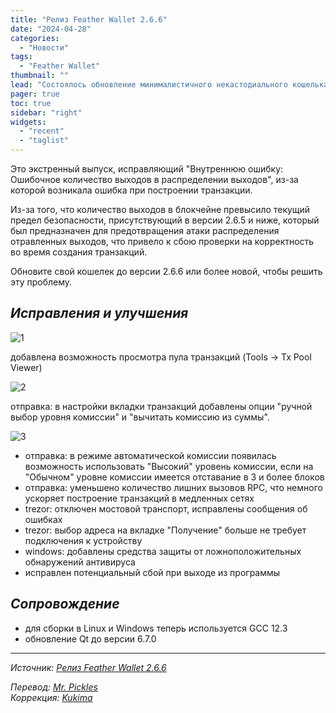 ```yaml
---
title: "Релиз Feather Wallet 2.6.6"
date: "2024-04-28"
categories:
  - "Новости"
tags:
  - "Feather Wallet"
thumbnail: ""  
lead: "Состоялось обновление минималистичного некастодиального кошелька по типу Electrum, Feather Wallet, до версии 2.6.6"
pager: true
toc: true
sidebar: "right"
widgets:
  - "recent"
  - "taglist"
---
```


Это экстренный выпуск, исправляющий "Внутреннюю ошибку: Ошибочное количество выходов в распределении выходов", из-за которой возникала ошибка при построении транзакции.

Из-за того, что количество выходов в блокчейне превысило текущий предел безопасности, присутствующий в версии 2.6.5 и ниже, который был предназначен для предотвращения атаки распределения отравленных выходов, что привело к сбою проверки на корректность во время создания транзакций.

Обновите свой кошелек до версии 2.6.6 или более новой, чтобы решить эту проблему.

## _Исправления и улучшения_

![1](/img/post/2024-03-14-feather-wallet-266-released/01.png)

добавлена возможность просмотра пула транзакций (Tools -> Tx Pool Viewer)

![2](/img/post/2024-03-14-feather-wallet-266-released/02.png)

отправка: в настройки вкладки транзакций добавлены опции "ручной выбор уровня комиссии" и "вычитать комиссию из суммы".

![3](/img/post/2024-03-14-feather-wallet-266-released/03.png)

- отправка: в режиме автоматической комиссии появилась возможность использовать "Высокий" уровень комиссии, если на "Обычном" уровне комиссии имеется отставание в 3 и более блоков
- отправка: уменьшено количество лишних вызовов RPC, что немного ускоряет построение транзакций в медленных сетях
- trezor: отключен мостовой транспорт, исправлены сообщения об ошибках
- trezor: выбор адреса на вкладке "Получение" больше не требует подключения к устройству
- windows: добавлены средства защиты от ложноположительных обнаружений антивируса
- исправлен потенциальный сбой при выходе из программы

## _Сопровождение_

- для сборки в Linux и Windows теперь используется GCC 12.3
- обновление Qt до версии 6.7.0

---

_Источник: [Релиз Feather Wallet 2.6.6](https://featherwallet.org/changelog/)_

_Перевод: [Mr. Pickles](https://t.me/v1docq47)_  
_Коррекция: [Kukima](https://t.me/Kukima)_
